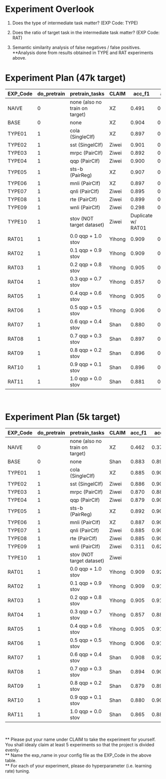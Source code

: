 # Experiment Overlook

1. Does the type of intermediate task matter? (EXP Code: TYPE<XX>)


2. Does the ratio of target task in the intermediate task matter? (EXP Code: RAT<XX>)

3. Semantic similarity analysis of false negatives / false positives.
**Analysis done from results obtained in TYPE and RAT experiments above.


# Experiment Plan (47k target)
| EXP_Code | do_pretrain | pretrain_tasks            | CLAIM    | acc_f1 | acc | f1  | precision | recall  |
|----------|-------------|---------------------------|----------|--------|-----|-----|-----------|---------|
| NAIVE    | 0           | none (also no train on target)|   XZ |0.491   |0.405|0.576| 0.405     |1.000    |
| BASE     | 0           | none                      |   XZ     |0.904   |0.916|0.893| 0.921     |0.867    |
| TYPE01   | 1           | cola   (SingleClf)        |   XZ     |0.897   |0.911|0.884| 0.929     |0.843    |
| TYPE02   | 1           | sst   (SingelClf)         |    Ziwei |0.901   |0.913|0.890| 0.912     |0.868    |
| TYPE03   | 1           | mrpc      (PairClf)       |  Ziwei   |0.892   |0.904|0.879| 0.896     |0.864    |
| TYPE04   | 1           | qqp            (PairClf)  |   Ziwei  |0.900   |0.912|0.088| 0.918     |0.868    |
| TYPE05   | 1           | sts-b      (PairReg)      |   XZ     |0.907   |0.918|0.895| 0.923     |0.870    |
| TYPE06   | 1           | mnli     (PairClf)        |   XZ     |0.897   |0.911|0.884| 0.929     |0.843    |
| TYPE07   | 1           | qnli     (PairClf)        |   Ziwei  |0.895   |0.908|0.883| 0.905     | 0.863   | 
| TYPE08   | 1           | rte     (PairClf)         |   Ziwei  |0.899   |0.911|0.888| 0.908     |0.868    |
| TYPE09   | 1           | wnli      (PairClf)       |   Ziwei  |0.298   |0.595|0.000| 0.000     |0.000    |
| TYPE10   | 1           | stov (NOT target dataset) |   Ziwei  |Duplicate w/ RAT01|     |     |           |         |
| RAT01    | 1           | 0.0 qqp + 1.0 stov        |   Yihong | 0.909  |0.920|0.899|0.914      |0.885    |
| RAT02    | 1           | 0.1 qqp + 0.9 stov        |   Yihong |0.909   |0.919|0.899|0.913      |0.884    |
| RAT03    | 1           | 0.2 qqp + 0.8 stov        |   Yihong |0.905   |0.916|0.894|0.916      |0.874    |
| RAT04    | 1           | 0.3 qqp + 0.7 stov        |   Yihong |0.857   |0.880|0.835|0.944      |0.748    |
| RAT05    | 1           | 0.4 qqp + 0.6 stov        |   Yihong |0.905   |0.915|0.894|0.909      |0.880    |
| RAT06    | 1           | 0.5 qqp + 0.5 stov        |   Yihong |0.906   |0.918|0.894|0.929      |0.862    |
| RAT07    | 1           | 0.6 qqp + 0.4 stov        |   Shan   |0.880   |0.895|0.865|0.901      |0.832    |
| RAT08    | 1           | 0.7 qqp + 0.3 stov        |   Shan   |0.897   |0.909|0.884|0.911      |0.859    |
| RAT09    | 1           | 0.8 qqp + 0.2 stov        |   Shan   |0.896   |0.909|0.884|0.908      |0.862    |
| RAT10    | 1           | 0.9 qqp + 0.1 stov        |   Shan   |0.896   |0.910|0.883|0.925      |0.845    |
| RAT11    | 1           | 1.0 qqp + 0.0 stov        |   Shan   |0.881   |0.896|0.865|0.907      |0.827    |
<br>


# Experiment Plan (5k target)
| EXP_Code | do_pretrain | pretrain_tasks            | CLAIM    | acc_f1 | acc | f1  | precision | recall  |
|----------|-------------|---------------------------|----------|--------|-----|-----|-----------|---------|
| NAIVE    | 0           | none (also no train on target)|   XZ |0.462|0.377|0.548|0.377|1.000|
| BASE     | 0           | none                      |   Shan   |0.883|0.898|0.867|0.851|0.884|
| TYPE01   | 1           | cola   (SingleClf)        |   XZ     |0.885|0.904|0.865|0.919|0.818|
| TYPE02   | 1           | sst   (SingelClf)         |    Ziwei |0.886|0.904|0.867|0.909|0.829|
| TYPE03   | 1           | mrpc      (PairClf)       |  Ziwei   |0.870|0.887|0.853|0.840|0.867|
| TYPE04   | 1           | qqp            (PairClf)  |   Ziwei  |0.879|0.900|0.857|0.929|0.796|
| TYPE05   | 1           | sts-b      (PairReg)      |   XZ     |0.892|0.908|0.875|0.901|0.851|
| TYPE06   | 1           | mnli     (PairClf)        |   XZ     |0.887|0.904|0.870|0.890|0.851|
| TYPE07   | 1           | qnli     (PairClf)        |   Ziwei  |0.885|0.902|0.868|0.885|0.851|
| TYPE08   | 1           | rte     (PairClf)         |   Ziwei  |0.885|0.902|0.868|0.885|0.851|
| TYPE09   | 1           | wnli      (PairClf)       |   Ziwei  |0.311|0.623|0.000|0.000|0.000|
| TYPE10   | 1           | stov (NOT target dataset) |   Ziwei  ||||||
| RAT01    | 1           | 0.0 qqp + 1.0 stov        |   Yihong |0.909|0.920|0.899|0.914|0.885|
| RAT02    | 1           | 0.1 qqp + 0.9 stov        |   Yihong |0.909|0.919|0.899|0.913|0.884|
| RAT03    | 1           | 0.2 qqp + 0.8 stov        |   Yihong |0.905|0.916|0.894|0.916|0.874|
| RAT04    | 1           | 0.3 qqp + 0.7 stov        |   Yihong |0.857|0.880|0.835|0.944|0.748|
| RAT05    | 1           | 0.4 qqp + 0.6 stov        |   Yihong |0.905|0.915|0.894|0.909|0.880|
| RAT06    | 1           | 0.5 qqp + 0.5 stov        |   Yihong |0.906|0.918|0.894|0.929|0.862|
| RAT07    | 1           | 0.6 qqp + 0.4 stov        |   Shan   |0.908|0.923|0.893|0.934|0.856|
| RAT08    | 1           | 0.7 qqp + 0.3 stov        |   Shan   |0.894|0.908|0.880|0.866|0.895|
| RAT09    | 1           | 0.8 qqp + 0.2 stov        |   Shan   |0.879|0.898|0.860|0.888|0.834|
| RAT10    | 1           | 0.9 qqp + 0.1 stov        |   Shan   |0.880|0.900|0.860|0.908|0.818|
| RAT11    | 1           | 1.0 qqp + 0.0 stov        |   Shan   |0.865|0.883|0.846|0.842|0.851|
<br>

** Please put your name under CLAIM to take the experiment for yourself. You shall idealy claim at least 5 experiments so that the project is divided evenly.<br>
** Name the exp_name in your config file as the EXP_Code in the above table.<br>
** For each of your experiment, please do hyperparameter (i.e. learning rate) tuning. <br>

